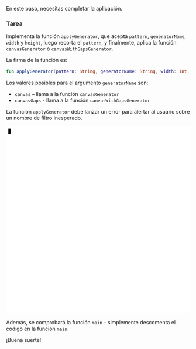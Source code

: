 En este paso, necesitas completar la aplicación.

### Tarea

Implementa la función `applyGenerator`, que acepta `pattern`, `generatorName`, `width` y `height`, luego recorta el `pattern`, y finalmente, aplica la función `canvasGenerator` o `canvasWithGapsGenerator`.

<div class="hint" title="Haz clic aquí para ver la nueva firma de la función applyGenerator">

La firma de la función es:
```kotlin
fun applyGenerator(pattern: String, generatorName: String, width: Int, height: Int): String
```
</div>

Los valores posibles para el argumento `generatorName` son:

- `canvas` – llama a la función `canvasGenerator`
- `canvasGaps` - llama a la función `canvasWithGapsGenerator`

La función `applyGenerator` debe lanzar un error para alertar al usuario sobre un nombre de filtro inesperado.

<div class="hint" title="Haz clic aquí para ver el ejemplo del proyecto generador de patrones">

  ![El ejemplo del generador de patrones](../../utils/src/main/resources/images/part1/last.push/app.gif "El ejemplo del generador de patrones")

</div>

Además, se comprobará la función `main` - simplemente descomenta el código en la función `main`.

¡Buena suerte!